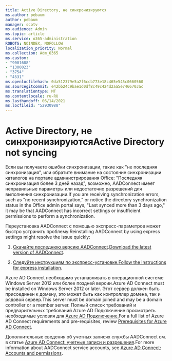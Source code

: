 ```yaml
---
title: Active Directory, не синхронизируются
ms.author: pebaum
author: pebaum
manager: scotv
ms.audience: Admin
ms.topic: article
ms.service: o365-administration
ROBOTS: NOINDEX, NOFOLLOW
localization_priority: Normal
ms.collection: Adm_O365
ms.custom:
- "9001688"
- "1300023"
- "3754"
- "4531"
ms.openlocfilehash: 0da512379e5a2f6ccb773e18c465e545c0660560
ms.sourcegitcommit: e42bb24c9bae1d0df8c49c424d2aa5e7466703ac
ms.translationtype: MT
ms.contentlocale: ru-RU
ms.lasthandoff: 06/14/2021
ms.locfileid: "52930988"
---
```

# <a name="active-directory-not-syncing"></a><span data-ttu-id="29213-102">Active Directory, не синхронизируются</span><span class="sxs-lookup"><span data-stu-id="29213-102">Active Directory not syncing</span></span>

<span data-ttu-id="29213-103">Если вы получаете ошибки синхронизации, такие как "не последняя синхронизация", или обратите внимание на состояние синхронизации каталогов на портале администрирования Office: "Последняя синхронизация более 3 дней назад", возможно, AADConnect имеет неправильные параметры или недостаточно разрешений для выполнения синхронизации.</span><span class="sxs-lookup"><span data-stu-id="29213-103">If you are receiving synchronization errors, such as "no recent synchronization," or notice the directory synchronization status in the Office admin portal says, "Last synced more than 3 days ago," it may be that AADConnect has incorrect settings or insufficient permissions to perform a synchronization.</span></span>  

<span data-ttu-id="29213-104">Переустановка AADConnect с помощью экспресс-параметров может быстро устранить проблему:</span><span class="sxs-lookup"><span data-stu-id="29213-104">Reinstalling AADConnect by using express settings might resolve the issue quickly:</span></span>

1. <span data-ttu-id="29213-105">[Скачайте последнюю версию AADConnect](https://go.microsoft.com/fwlink/?LinkId=615771).</span><span class="sxs-lookup"><span data-stu-id="29213-105">[Download the latest version of AADConnect](https://go.microsoft.com/fwlink/?LinkId=615771).</span></span>

2. <span data-ttu-id="29213-106">[Следуйте инструкциям по экспресс-установке.](/azure/active-directory/hybrid/how-to-connect-install-express)</span><span class="sxs-lookup"><span data-stu-id="29213-106">[Follow the instructions for express installation](/azure/active-directory/hybrid/how-to-connect-install-express).</span></span>

<span data-ttu-id="29213-107">Azure AD Connect необходимо устанавливать в операционной системе Windows Server 2012 или более поздней версии.</span><span class="sxs-lookup"><span data-stu-id="29213-107">Azure AD Connect must be installed on Windows Server 2012 or later.</span></span> <span data-ttu-id="29213-108">Этот сервер должен быть присоединен к домену, это может быть как контроллер домена, так и рядовой сервер.</span><span class="sxs-lookup"><span data-stu-id="29213-108">This server must be domain joined and may be a domain controller or a member server.</span></span> <span data-ttu-id="29213-109">Полный список требований и предварительных требований Azure AD Подключение просмотреть необходимые условия для [Azure AD Подключение.](/azure/active-directory/hybrid/how-to-connect-install-prerequisites)</span><span class="sxs-lookup"><span data-stu-id="29213-109">For a full list of Azure AD Connect requirements and pre-requisites, review [Prerequisites for Azure AD Connect](/azure/active-directory/hybrid/how-to-connect-install-prerequisites).</span></span>

<span data-ttu-id="29213-110">Дополнительные сведения об учетных записях службы AADConnect см. в статье [Azure AD Connect: учетные записи и разрешения](/azure/active-directory/hybrid/reference-connect-accounts-permissions).</span><span class="sxs-lookup"><span data-stu-id="29213-110">For more information about AADConnect service accounts, see [Azure AD Connect: Accounts and permissions](/azure/active-directory/hybrid/reference-connect-accounts-permissions).</span></span>
